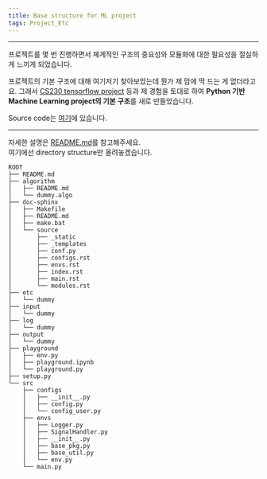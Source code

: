 ```yaml
---
title: Base structure for ML project
tags: Project_Etc
---
```


<!--more-->

---

프로젝트를 몇 번 진행하면서 쳬계적인 구조의 중요성와 모듈화에 대한 필요성을 절실하게 느끼게 되었습니다.  

프로젝트의 기본 구조에 대해 여기저기 찾아보았는데 뭔가 제 맘에 딱 드는 게 없더라고요. 그래서 [CS230 tensorflow project](https://github.com/cs230-stanford/cs230-code-examples) 등과 제 경험을 토대로 하여 **Python 기반 Machine Learning project의 기본 구조**를 새로 만들었습니다.

Source code는 [여기](https://github.com/djy-git/base-strcture-for-ML-project)에 있습니다.

---

자세한 설명은 [README.md](https://github.com/djy-git/base-strcture-for-ML-project)를 참고해주세요.  
여기에선 directory structure만 올려놓겠습니다.


    ROOT
    ├── README.md
    ├── algorithm
    │   ├── README.md
    │   └── dummy.algo
    ├── doc-sphinx
    │   ├── Makefile
    │   ├── README.md
    │   ├── make.bat
    │   └── source
    │       ├── _static
    │       ├── _templates
    │       ├── conf.py
    │       ├── configs.rst
    │       ├── envs.rst
    │       ├── index.rst
    │       ├── main.rst
    │       └── modules.rst
    ├── etc
    │   └── dummy
    ├── input
    │   └── dummy
    ├── log
    │   └── dummy
    ├── output
    │   └── dummy
    ├── playground
    │   ├── env.py
    │   ├── playground.ipynb
    │   └── playground.py
    ├── setup.py
    └── src
        ├── configs
        │   ├── __init__.py
        │   ├── config.py
        │   └── config_user.py
        ├── envs
        │   ├── Logger.py
        │   ├── SignalHandler.py
        │   ├── __init__.py
        │   ├── base_pkg.py
        │   ├── base_util.py
        │   └── env.py
        └── main.py